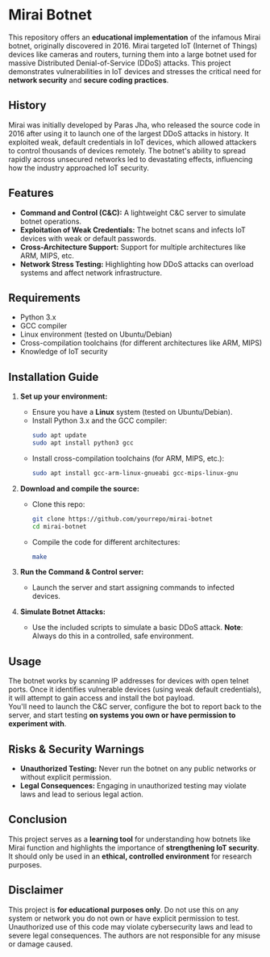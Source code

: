 # Mirai Botnet

This repository offers an **educational implementation** of the infamous Mirai botnet, originally discovered in 2016. Mirai targeted IoT (Internet of Things) devices like cameras and routers, turning them into a large botnet used for massive Distributed Denial-of-Service (DDoS) attacks. This project demonstrates vulnerabilities in IoT devices and stresses the critical need for **network security** and **secure coding practices**.

## History
Mirai was initially developed by Paras Jha, who released the source code in 2016 after using it to launch one of the largest DDoS attacks in history. It exploited weak, default credentials in IoT devices, which allowed attackers to control thousands of devices remotely. The botnet's ability to spread rapidly across unsecured networks led to devastating effects, influencing how the industry approached IoT security.

## Features
- **Command and Control (C&C):** A lightweight C&C server to simulate botnet operations.
- **Exploitation of Weak Credentials:** The botnet scans and infects IoT devices with weak or default passwords.
- **Cross-Architecture Support:** Support for multiple architectures like ARM, MIPS, etc.
- **Network Stress Testing:** Highlighting how DDoS attacks can overload systems and affect network infrastructure.

## Requirements
- Python 3.x
- GCC compiler
- Linux environment (tested on Ubuntu/Debian)
- Cross-compilation toolchains (for different architectures like ARM, MIPS)
- Knowledge of IoT security

## Installation Guide

1. **Set up your environment:**
   - Ensure you have a **Linux** system (tested on Ubuntu/Debian).
   - Install Python 3.x and the GCC compiler:
     ```bash
     sudo apt update
     sudo apt install python3 gcc
     ```
   - Install cross-compilation toolchains (for ARM, MIPS, etc.):
     ```bash
     sudo apt install gcc-arm-linux-gnueabi gcc-mips-linux-gnu
     ```

2. **Download and compile the source:**
   - Clone this repo:
     ```bash
     git clone https://github.com/yourrepo/mirai-botnet
     cd mirai-botnet
     ```
   - Compile the code for different architectures:
     ```bash
     make
     ```

3. **Run the Command & Control server:**
   - Launch the server and start assigning commands to infected devices.

4. **Simulate Botnet Attacks:**
   - Use the included scripts to simulate a basic DDoS attack. **Note**: Always do this in a controlled, safe environment.

## Usage
The botnet works by scanning IP addresses for devices with open telnet ports. Once it identifies vulnerable devices (using weak default credentials), it will attempt to gain access and install the bot payload.  
You'll need to launch the C&C server, configure the bot to report back to the server, and start testing **on systems you own or have permission to experiment with**.

## Risks & Security Warnings
- **Unauthorized Testing:** Never run the botnet on any public networks or without explicit permission.
- **Legal Consequences:** Engaging in unauthorized testing may violate laws and lead to serious legal action.

## Conclusion
This project serves as a **learning tool** for understanding how botnets like Mirai function and highlights the importance of **strengthening IoT security**. It should only be used in an **ethical, controlled environment** for research purposes.

## Disclaimer
This project is **for educational purposes only**. Do not use this on any system or network you do not own or have explicit permission to test. Unauthorized use of this code may violate cybersecurity laws and lead to severe legal consequences. The authors are not responsible for any misuse or damage caused.
